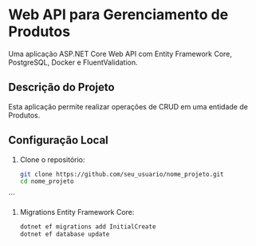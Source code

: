 # Web API para Gerenciamento de Produtos

Uma aplicação ASP.NET Core Web API com Entity Framework Core, PostgreSQL, Docker e FluentValidation.

## Descrição do Projeto
Esta aplicação permite realizar operações de CRUD em uma entidade de Produtos.

## Configuração Local
1. Clone o repositório:
   ```bash
   git clone https://github.com/seu_usuario/nome_projeto.git
   cd nome_projeto
´´´
1. Migrations Entity Framework Core:
   ```bash
   dotnet ef migrations add InitialCreate
   dotnet ef database update
